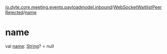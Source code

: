[io.dyte.core.meeting.events.payloadmodel.inbound](../index.md)/[WebSocketWaitlistPeerRejected](index.md)/[name](name.md)

# name


val [name](name.md): [String](https://kotlinlang.org/api/latest/jvm/stdlib/kotlin/-string/index.html)? = null
